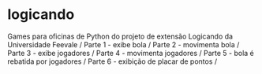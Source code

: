 # logicando
Games para oficinas de Python do projeto de extensão Logicando da Universidade Feevale / 
Parte 1 - exibe bola /
Parte 2 - movimenta bola / 
Parte 3 - exibe jogadores / 
Parte 4 - movimenta jogadores / 
Parte 5 - bola é rebatida por jogadores / 
Parte 6 - exibição de placar de pontos / 
